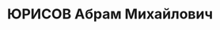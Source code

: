 ---
title: ЮРИСОВ Абрам Михайлович
description: 'род. 1897,, еврей,, образование: высшее. Место работы: Туберкулезный
  ин-т, врач. Прож.: г.Иваново. Арестован 11.1937. Обвинение: к-р деятельность, вредительство
  в области здравохранения. Приговор: ВК ВС СССР, 22.11.1937 - ВМН. Расстрелян 23.11.1937.
  Реабилитация: Военная коллегия ВС СССР, 09.06.1956.'
---